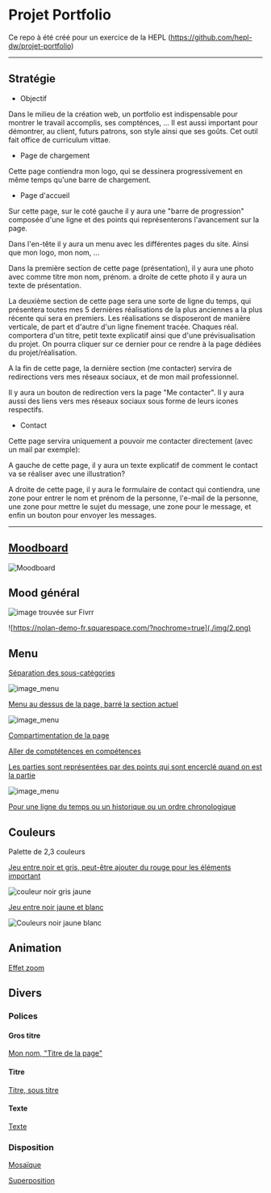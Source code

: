 # Projet Portfolio

Ce repo à été créé pour un exercice de la HEPL
(https://github.com/hepl-dw/projet-portfolio)


***


## Stratégie

* Objectif

Dans le milieu de la création web, un portfolio est indispensable pour montrer le travail accomplis, ses compténces, ... Il est aussi important pour démontrer, au client, futurs patrons, son style ainsi que ses goûts. Cet outil fait office de curriculum vittae. 

* Page de chargement

Cette page contiendra mon logo, qui se dessinera progressivement en même temps qu'une barre de chargement.

* Page d'accueil

Sur cette page, sur le coté gauche il y aura une "barre de progression" composée d'une ligne et des points qui représenterons l'avancement sur la page.

Dans l'en-tête il y aura un menu avec les différentes pages du site. Ainsi que mon logo, mon nom, ...

Dans la première section de cette page (présentation),
il y aura une photo avec comme titre mon nom, prénom. a droite de cette photo il y aura un texte de présentation.

La deuxième section de cette page sera une sorte de ligne du temps, qui présentera toutes mes 5 dernières réalisations de la plus anciennes a la plus récente qui sera en premiers. Les réalisations se disposeront de manière verticale, de part et d'autre d'un ligne finement tracée. Chaques réal. comportera d'un titre, petit texte explicatif ainsi que d'une prévisualisation du projet. On pourra cliquer sur ce dernier pour ce rendre à la page dédiées du projet/réalisation.

A la fin de cette page, la dernière section (me contacter) servira de redirections vers mes réseaux sociaux, et de mon mail professionnel.

Il y aura un bouton de redirection vers la page "Me contacter". Il y aura aussi des liens vers mes réseaux sociaux sous forme de leurs icones respectifs.


* Contact

Cette page servira uniquement a pouvoir me contacter directement (avec un mail par exemple):

A gauche de cette page, il y aura un texte explicatif de comment le contact va se réaliser avec une illustration?

A droite de cette page, il y aura le formulaire de contact qui contiendra, une zone pour entrer le nom et prénom de la personne,  l'e-mail de la personne, une zone pour mettre le sujet du message, une zone pour le message, et enfin un bouton pour envoyer les messages.

***

## [Moodboard](https://app.milanote.com/1Ld0eE1zxVkL5x?p=EPVRAK7yDeh)

![Moodboard](./img/moodboard.png)

## Mood général

![image trouvée sur Fivrr](./img/1.png)

![https://nolan-demo-fr.squarespace.com/?nochrome=true](./img/2.png)

## Menu

[Séparation des sous-catégories](https://www.behance.net/gallery/111465583/Photographer-Mike-White?tracking_source=search_projects_recommended%7Cportfolio%20website)

![image_menu](./img/3.png)

[Menu au dessus de la page, barré la section actuel](https://www.behance.net/gallery/106729969/Clean-Portfolio-Website-Design?tracking_source=search_projects_recommended%7Cportfolio%20website)

![image_menu](./img/4.png)

[Compartimentation de la page](https://pin.it/7h8OBzz)

[Aller de comptétences en compétences](https://pin.it/4xJNvkV)

[Les parties sont représentées par des points qui sont encerclé quand on est la partie](https://dribbble.com/shots/4730541)

![image_menu](./img/5.png)

[Pour une ligne du temps ou un historique ou un ordre chronologique](https://www.behance.net/gallery/43818043/Personal-website)

## Couleurs

Palette de 2,3 couleurs

[Jeu entre noir et gris, peut-être ajouter du rouge pour les éléments important](https://www.behance.net/gallery/108115427/Website-Portfolio-Design-UXUI?tracking_source=search_projects_recommended%7Cportfolio%20website)

![couleur noir gris jaune](./img/6.jpeg)

[Jeu entre noir jaune et blanc](https://www.behance.net/gallery/105674481/Portfolio?tracking_source=search_projects_recommended%7Cportfolio%20website)

![Couleurs noir jaune blanc](./img/7.jpeg)

## Animation

[Effet zoom](https://www.behance.net/gallery/104578749/Photographer-Website-UI-Design?tracking_source=search_projects_recommended%7Cphotography%20website%20web%20design)

## Divers

### Polices

#### Gros titre

[Mon nom, "Titre de la page"](https://www.myfonts.com/fonts/jen-wagner/palmer-lake/)

#### Titre

[Titre, sous titre](https://www.myfonts.com/fonts/mti/laborat/regular/)

#### Texte

[Texte](https://www.myfonts.com/fonts/font-fabric/alkes/thin/)

### Disposition

[Mosaïque](https://pin.it/7sWFrc7)

[Superposition](https://dribbble.com/shots/12049190-Real-Estate-Website-Design)
